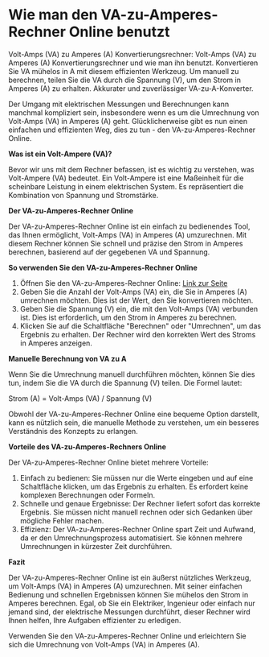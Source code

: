 Wie man den VA-zu-Amperes-Rechner Online benutzt
================================================

Volt-Amps (VA) zu Amperes (A) Konvertierungsrechner: Volt-Amps (VA) zu Amperes (A) Konvertierungsrechner und wie man ihn benutzt. Konvertieren Sie VA mühelos in A mit diesem effizienten Werkzeug. Um manuell zu berechnen, teilen Sie die VA durch die Spannung (V), um den Strom in Amperes (A) zu erhalten. Akkurater und zuverlässiger VA-zu-A-Konverter.

Der Umgang mit elektrischen Messungen und Berechnungen kann manchmal kompliziert sein, insbesondere wenn es um die Umrechnung von Volt-Amps (VA) in Amperes (A) geht. Glücklicherweise gibt es nun einen einfachen und effizienten Weg, dies zu tun - den VA-zu-Amperes-Rechner Online.

**Was ist ein Volt-Ampere (VA)?**

Bevor wir uns mit dem Rechner befassen, ist es wichtig zu verstehen, was Volt-Ampere (VA) bedeutet. Ein Volt-Ampere ist eine Maßeinheit für die scheinbare Leistung in einem elektrischen System. Es repräsentiert die Kombination von Spannung und Stromstärke.

**Der VA-zu-Amperes-Rechner Online**

Der VA-zu-Amperes-Rechner Online ist ein einfach zu bedienendes Tool, das Ihnen ermöglicht, Volt-Amps (VA) in Amperes (A) umzurechnen. Mit diesem Rechner können Sie schnell und präzise den Strom in Amperes berechnen, basierend auf der gegebenen VA und Spannung.

**So verwenden Sie den VA-zu-Amperes-Rechner Online**

1. Öffnen Sie den VA-zu-Amperes-Rechner Online: [Link zur Seite](https://www.onlinecalculatorsfree.com/de/tools/volt-amps-to-amps-calculator.html)
2. Geben Sie die Anzahl der Volt-Amps (VA) ein, die Sie in Amperes (A) umrechnen möchten. Dies ist der Wert, den Sie konvertieren möchten.
3. Geben Sie die Spannung (V) ein, die mit den Volt-Amps (VA) verbunden ist. Dies ist erforderlich, um den Strom in Amperes zu berechnen.
4. Klicken Sie auf die Schaltfläche "Berechnen" oder "Umrechnen", um das Ergebnis zu erhalten. Der Rechner wird den korrekten Wert des Stroms in Amperes anzeigen.

**Manuelle Berechnung von VA zu A**

Wenn Sie die Umrechnung manuell durchführen möchten, können Sie dies tun, indem Sie die VA durch die Spannung (V) teilen. Die Formel lautet:

Strom (A) = Volt-Amps (VA) / Spannung (V)

Obwohl der VA-zu-Amperes-Rechner Online eine bequeme Option darstellt, kann es nützlich sein, die manuelle Methode zu verstehen, um ein besseres Verständnis des Konzepts zu erlangen.

**Vorteile des VA-zu-Amperes-Rechners Online**

Der VA-zu-Amperes-Rechner Online bietet mehrere Vorteile:

1. Einfach zu bedienen: Sie müssen nur die Werte eingeben und auf eine Schaltfläche klicken, um das Ergebnis zu erhalten. Es erfordert keine komplexen Berechnungen oder Formeln.
2. Schnelle und genaue Ergebnisse: Der Rechner liefert sofort das korrekte Ergebnis. Sie müssen nicht manuell rechnen oder sich Gedanken über mögliche Fehler machen.
3. Effizienz: Der VA-zu-Amperes-Rechner Online spart Zeit und Aufwand, da er den Umrechnungsprozess automatisiert. Sie können mehrere Umrechnungen in kürzester Zeit durchführen.

**Fazit**

Der VA-zu-Amperes-Rechner Online ist ein äußerst nützliches Werkzeug, um Volt-Amps (VA) in Amperes (A) umzurechnen. Mit seiner einfachen Bedienung und schnellen Ergebnissen können Sie mühelos den Strom in Amperes berechnen. Egal, ob Sie ein Elektriker, Ingenieur oder einfach nur jemand sind, der elektrische Messungen durchführt, dieser Rechner wird Ihnen helfen, Ihre Aufgaben effizienter zu erledigen.

Verwenden Sie den VA-zu-Amperes-Rechner Online und erleichtern Sie sich die Umrechnung von Volt-Amps (VA) in Amperes (A).